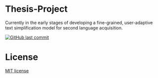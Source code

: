 # Thesis-Project

Currently in the early stages of developing a fine-grained, user-adaptive text simplification model for second language acquisition. 

[![GitHub last commit](https://img.shields.io/github/last-commit/navendu-pottekkat/awesome-readme)](https://img.shields.io/github/last-commit/navendu-pottekkat/awesome-readme)


# License

[MIT license](./LICENSE)


